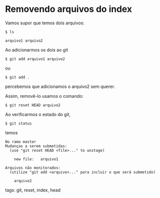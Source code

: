 # Removendo arquivos do index

Vamos supor que temos dois arquivos:
```
$ ls
```
```
arquivo1 arquivo2
```
Ao adicionarmos os dois ao git
```
$ git add arquivo1 arquivo2
```
ou
```
$ git add .
```
percebemos que adicionamos o arquivo2 sem querer.

Assim, removê-lo usamos o comando:
```
$ git reset HEAD arquivo2
```

Ao verificarmos o estado do git,
```
$ git status
```
temos
```
No ramo master
Mudanças a serem submetidas:
  (use "git reset HEAD <file>..." to unstage)

	new file:   arquivo1

Arquivos não monitorados:
  (utilize "git add <arquivo>..." para incluir o que será submetido)

	arquivo2
```

tags: git, reset, index, head

